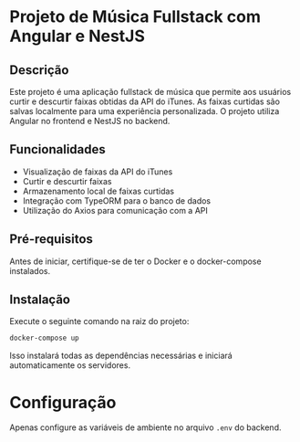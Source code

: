 # Projeto de Música Fullstack com Angular e NestJS

## Descrição

Este projeto é uma aplicação fullstack de música que permite aos usuários curtir e descurtir faixas obtidas da API do iTunes. As faixas curtidas são salvas localmente para uma experiência personalizada. O projeto utiliza Angular no frontend e NestJS no backend.

## Funcionalidades

- Visualização de faixas da API do iTunes
- Curtir e descurtir faixas
- Armazenamento local de faixas curtidas
- Integração com TypeORM para o banco de dados
- Utilização do Axios para comunicação com a API

## Pré-requisitos

Antes de iniciar, certifique-se de ter o Docker e o docker-compose instalados.

## Instalação

Execute o seguinte comando na raiz do projeto:

```bash
docker-compose up
```
Isso instalará todas as dependências necessárias e iniciará automaticamente os servidores.

# Configuração

Apenas configure as variáveis de ambiente no arquivo `.env` do backend.
